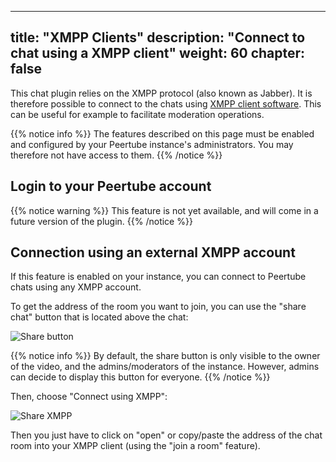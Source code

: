 <!--
SPDX-FileCopyrightText: 2024 John Livingston <https://www.john-livingston.fr/>

SPDX-License-Identifier: AGPL-3.0-only
-->

---
title: "XMPP Clients"
description: "Connect to chat using a XMPP client"
weight: 60
chapter: false
---

This chat plugin relies on the XMPP protocol (also known as Jabber).
It is therefore possible to connect to the chats using
[XMPP client software](https://en.wikipedia.org/wiki/XMPP#Clients).
This can be useful for example to facilitate moderation operations.

{{% notice info %}}
The features described on this page must be enabled and configured by
your Peertube instance's administrators. You may therefore not have access to them.
{{% /notice %}}

## Login to your Peertube account

{{% notice warning %}}
This feature is not yet available, and will come in a future version of the plugin.
{{% /notice %}}

## Connection using an external XMPP account

If this feature is enabled on your instance, you can connect to Peertube
chats using any XMPP account.

To get the address of the room you want to join, you can use the "share chat"
button that is located above the chat:

![Share button](/peertube-plugin-livechat/images/share_button.png?classes=shadow,border&height=200px)

{{% notice info %}}
By default, the share button is only visible to the owner of the video,
and the admins/moderators of the instance.
However, admins can decide to display this button for everyone.
{{% /notice %}}

Then, choose "Connect using XMPP":

![Share XMPP](/peertube-plugin-livechat/images/share_xmpp_dialog.png?classes=shadow,border&height=200px)

Then you just have to click on "open" or copy/paste the address of the chat room into your XMPP client
(using the "join a room" feature).
